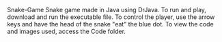Snake-Game
Snake game made in Java using DrJava. To run and play, download and run the executable file. To control the player, use the arrow keys and have the head of the snake "eat" the blue dot. To view the code and images used, access the Code folder.
